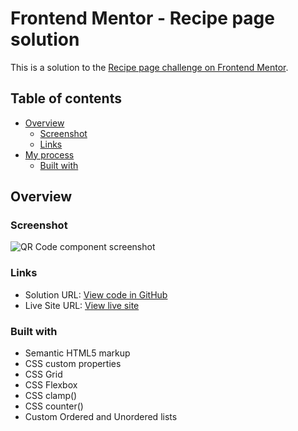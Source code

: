 # Frontend Mentor - Recipe page solution

This is a solution to the [Recipe page challenge on Frontend Mentor](https://www.frontendmentor.io/challenges/recipe-page-KiTsR8QQKm).

## Table of contents

- [Overview](#overview)
  - [Screenshot](#screenshot)
  - [Links](#links)
- [My process](#my-process)
  - [Built with](#built-with)

## Overview

### Screenshot

![QR Code component screenshot](./images/blog-preview-component.png)

### Links

- Solution URL: [View code in GitHub](https://github.com/assiduousdev/recipe-page)
- Live Site URL: [View live site](https://christian-recipe-page.netlify.app/)

### Built with

- Semantic HTML5 markup
- CSS custom properties
- CSS Grid
- CSS Flexbox
- CSS clamp()
- CSS counter()
- Custom Ordered and Unordered lists

